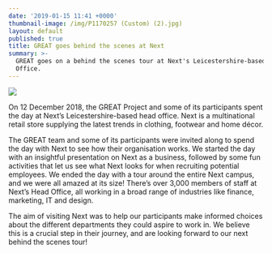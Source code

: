 ```yaml
---
date: '2019-01-15 11:41 +0000'
thumbnail-image: /img/P1170257 (Custom) (2).jpg)
layout: default
published: true
title: GREAT goes behind the scenes at Next
summary: >-
  GREAT goes on a behind the scenes tour at Next's Leicestershire-based Head
  Office.
---
```

![]({{site.baseurl}}/img/P1170257%20(Custom)%20(1).jpg)

On 12 December 2018, the GREAT Project and some of its participants spent the day at Next’s Leicestershire-based head office. Next is a multinational retail store supplying the latest trends in clothing, footwear and home décor.  

The GREAT team and some of its participants were invited along to spend the day with Next to see how their organisation works. We started the day with an insightful presentation on Next as a business, followed by some fun activities that let us see what Next looks for when recruiting potential employees. We ended the day with a tour around the entire Next campus, and we were all amazed at its size! There’s over 3,000 members of staff at Next’s Head Office, all working in a broad range of industries like finance, marketing, IT and design. 

The aim of visiting Next was to help our participants make informed choices about the different departments they could aspire to work in. We believe this is a crucial step in their journey, and are looking forward to our next behind the scenes tour!  
